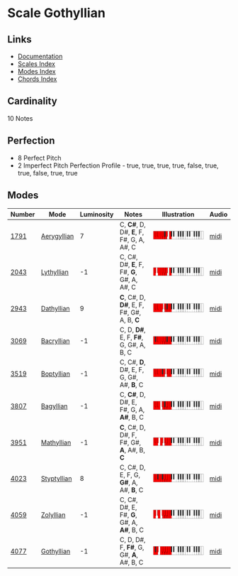 # Scale Gothyllian

## Links

- [Documentation](README.md)
- [Scales Index](Scales.md)
- [Modes Index](Modes.md)
- [Chords Index](Chords.md)

## Cardinality

10 Notes

## Perfection

- 8 Perfect Pitch
- 2 Imperfect Pitch
Perfection Profile - true, true, true, true, false, true, true, false, true, true

## Modes

| Number | Mode | Luminosity | Notes | Illustration | Audio |
|--------|------|------------|-------|--------------|-------|
| [1791](https://ianring.com/musictheory/scales/1791) | [Aerygyllian](ModeAerygyllian.md) | 7 | C, **C#**, D, D#, **E**, F, F#, G, A, A#, C | ![CNaturalAerygyllian](ModeCNaturalAerygyllian.png) | [midi](https://github.com/edipermadi/music/blob/main/docs/ModeCNaturalAerygyllian.mid?raw=true) | 
| [2043](https://ianring.com/musictheory/scales/2043) | [Lythyllian](ModeLythyllian.md) | -1 | C, C#, D#, **E**, F, F#, **G**, G#, A, A#, C | ![CNaturalLythyllian](ModeCNaturalLythyllian.png) | [midi](https://github.com/edipermadi/music/blob/main/docs/ModeCNaturalLythyllian.mid?raw=true) | 
| [2943](https://ianring.com/musictheory/scales/2943) | [Dathyllian](ModeDathyllian.md) | 9 | **C**, C#, D, **D#**, E, F, F#, G#, A, B, **C** | ![CNaturalDathyllian](ModeCNaturalDathyllian.png) | [midi](https://github.com/edipermadi/music/blob/main/docs/ModeCNaturalDathyllian.mid?raw=true) | 
| [3069](https://ianring.com/musictheory/scales/3069) | [Bacryllian](ModeBacryllian.md) | -1 | C, D, **D#**, E, F, **F#**, G, G#, A, B, C | ![CNaturalBacryllian](ModeCNaturalBacryllian.png) | [midi](https://github.com/edipermadi/music/blob/main/docs/ModeCNaturalBacryllian.mid?raw=true) | 
| [3519](https://ianring.com/musictheory/scales/3519) | [Boptyllian](ModeBoptyllian.md) | -1 | C, C#, **D**, D#, E, F, G, G#, A#, **B**, C | ![CNaturalBoptyllian](ModeCNaturalBoptyllian.png) | [midi](https://github.com/edipermadi/music/blob/main/docs/ModeCNaturalBoptyllian.mid?raw=true) | 
| [3807](https://ianring.com/musictheory/scales/3807) | [Bagyllian](ModeBagyllian.md) | -1 | C, **C#**, D, D#, E, F#, G, A, **A#**, B, C | ![CNaturalBagyllian](ModeCNaturalBagyllian.png) | [midi](https://github.com/edipermadi/music/blob/main/docs/ModeCNaturalBagyllian.mid?raw=true) | 
| [3951](https://ianring.com/musictheory/scales/3951) | [Mathyllian](ModeMathyllian.md) | -1 | **C**, C#, D, D#, F, F#, G#, **A**, A#, B, **C** | ![CNaturalMathyllian](ModeCNaturalMathyllian.png) | [midi](https://github.com/edipermadi/music/blob/main/docs/ModeCNaturalMathyllian.mid?raw=true) | 
| [4023](https://ianring.com/musictheory/scales/4023) | [Styptyllian](ModeStyptyllian.md) | 8 | C, C#, D, E, F, G, **G#**, A, A#, **B**, C | ![CNaturalStyptyllian](ModeCNaturalStyptyllian.png) | [midi](https://github.com/edipermadi/music/blob/main/docs/ModeCNaturalStyptyllian.mid?raw=true) | 
| [4059](https://ianring.com/musictheory/scales/4059) | [Zolyllian](ModeZolyllian.md) | -1 | C, C#, D#, E, F#, **G**, G#, A, **A#**, B, C | ![CNaturalZolyllian](ModeCNaturalZolyllian.png) | [midi](https://github.com/edipermadi/music/blob/main/docs/ModeCNaturalZolyllian.mid?raw=true) | 
| [4077](https://ianring.com/musictheory/scales/4077) | [Gothyllian](ModeGothyllian.md) | -1 | C, D, D#, F, **F#**, G, G#, **A**, A#, B, C | ![CNaturalGothyllian](ModeCNaturalGothyllian.png) | [midi](https://github.com/edipermadi/music/blob/main/docs/ModeCNaturalGothyllian.mid?raw=true) | 
